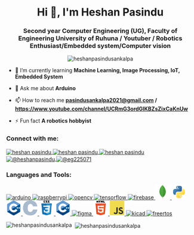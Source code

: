 <h1 align="center">Hi 👋, I'm Heshan Pasindu</h1>
<h3 align="center">Second year Computer Engineering (UG), Faculty of Engineering University of Ruhuna / Youtuber / Robotics Enthusiast/Embedded system/Computer vision</h3>

<p align="center"> 
  <img src="https://komarev.com/ghpvc/?username=heshanpasindusankalpa&label=Profile%20views&color=0e75b6&style=flat" alt="heshanpasindusankalpa" /> 
</p>

- 🌱 I’m currently learning **Machine Learning, Image Processing, IoT, Embedded System**

- 💬 Ask me about **Arduino**

- 📫 How to reach me **pasindusankalpa2021@gmail.com / https://www.youtube.com/channel/UCRmG3ordGIKBZsZixCaKnUw**

- ⚡ Fun fact **A robotics hobbyist**

<h3 align="left">Connect with me:</h3>
<p align="left">
  <a href="https://linkedin.com/in/heshan pasindu" target="blank">
    <img align="center" src="https://raw.githubusercontent.com/rahuldkjain/github-profile-readme-generator/master/src/images/icons/Social/linked-in-alt.svg" alt="heshan pasindu" height="30" width="40" />
  </a>
  <a href="https://fb.com/heshan pasindu" target="blank">
    <img align="center" src="https://raw.githubusercontent.com/rahuldkjain/github-profile-readme-generator/master/src/images/icons/Social/facebook.svg" alt="heshan pasindu" height="30" width="40" />
  </a>
  <a href="https://instagram.com/heshan pasindu" target="blank">
    <img align="center" src="https://raw.githubusercontent.com/rahuldkjain/github-profile-readme-generator/master/src/images/icons/Social/instagram.svg" alt="heshan pasindu" height="30" width="40" />
  </a>
  <a href="https://www.youtube.com/c/@heshanpasindu" target="blank">
    <img align="center" src="https://raw.githubusercontent.com/rahuldkjain/github-profile-readme-generator/master/src/images/icons/Social/youtube.svg" alt="@heshanpasindu" height="30" width="40" />
  </a>
  <a href="https://www.hackerrank.com/@eg225071" target="blank">
    <img align="center" src="https://raw.githubusercontent.com/rahuldkjain/github-profile-readme-generator/master/src/images/icons/Social/hackerrank.svg" alt="@eg225071" height="30" width="40" />
  </a>
</p>

<h3 align="left">Languages and Tools:</h3>
<p align="left">
  <a href="https://www.arduino.cc/" target="_blank" rel="noreferrer"> 
    <img src="https://cdn.worldvectorlogo.com/logos/arduino-1.svg" alt="arduino" width="40" height="40"/> 
  </a> 
  <a href="https://www.raspberrypi.org/" target="_blank" rel="noreferrer">
    <img src="https://www.vectorlogo.zone/logos/raspberrypi/raspberrypi-icon.svg" alt="raspberrypi" width="40" height="40"/> 
  </a>
  <a href="https://opencv.org/" target="_blank" rel="noreferrer"> 
    <img src="https://www.vectorlogo.zone/logos/opencv/opencv-icon.svg" alt="opencv" width="40" height="40"/> 
  </a>
  <a href="https://www.tensorflow.org/" target="_blank" rel="noreferrer">
    <img src="https://www.vectorlogo.zone/logos/tensorflow/tensorflow-icon.svg" alt="tensorflow" width="40" height="40"/> 
  </a>
  <a href="https://firebase.google.com/" target="_blank" rel="noreferrer">
    <img src="https://www.vectorlogo.zone/logos/firebase/firebase-icon.svg" alt="firebase" width="40" height="40"/> 
  </a>
  <a href="https://www.mongodb.com/" target="_blank" rel="noreferrer">
    <img src="https://raw.githubusercontent.com/devicons/devicon/master/icons/mongodb/mongodb-original.svg" alt="mongodb" width="40" height="40"/> 
  </a>
  <a href="https://www.python.org/" target="_blank" rel="noreferrer"> 
    <img src="https://raw.githubusercontent.com/devicons/devicon/master/icons/python/python-original.svg" alt="python" width="40" height="40"/> 
  </a>
  <a href="https://www.w3schools.com/cpp/" target="_blank" rel="noreferrer"> 
    <img src="https://raw.githubusercontent.com/devicons/devicon/master/icons/cplusplus/cplusplus-original.svg" alt="cplusplus" width="40" height="40"/> 
  </a> 
  <a href="https://www.cprogramming.com/" target="_blank" rel="noreferrer"> 
    <img src="https://raw.githubusercontent.com/devicons/devicon/master/icons/c/c-original.svg" alt="c" width="40" height="40"/> 
  </a> 
  <a href="https://www.w3schools.com/css/" target="_blank" rel="noreferrer"> 
    <img src="https://raw.githubusercontent.com/devicons/devicon/master/icons/css3/css3-original-wordmark.svg" alt="css3" width="40" height="40"/> 
  </a> 
  <a href="https://www.espressif.com/en/products/socs/esp32" target="_blank" rel="noreferrer">
    <img src="https://raw.githubusercontent.com/devicons/devicon/master/icons/cplusplus/cplusplus-original.svg" alt="esp32" width="40" height="40"/> 
  </a>
  <a href="https://www.figma.com/" target="_blank" rel="noreferrer"> 
    <img src="https://www.vectorlogo.zone/logos/figma/figma-icon.svg" alt="figma" width="40" height="40"/> 
  </a> 
  <a href="https://www.w3.org/html/" target="_blank" rel="noreferrer"> 
    <img src="https://raw.githubusercontent.com/devicons/devicon/master/icons/html5/html5-original-wordmark.svg" alt="html5" width="40" height="40"/> 
  </a> 
  <a href="https://developer.mozilla.org/en-US/docs/Web/JavaScript" target="_blank" rel="noreferrer"> 
    <img src="https://raw.githubusercontent.com/devicons/devicon/master/icons/javascript/javascript-original.svg" alt="javascript" width="40" height="40"/> 
  </a>
  
  <!-- New Additions -->
  <a href="https://kicad.org/" target="_blank" rel="noreferrer">
    <img src="https://upload.wikimedia.org/wikipedia/commons/2/29/Kicad_logo.svg" alt="kicad" width="40" height="40"/>
  </a>
  <a href="https://www.freertos.org/" target="_blank" rel="noreferrer">
    <img src="https://www.freertos.org/images/freertos.png" alt="freertos" width="40" height="40"/>
  </a>
</p>


<p>
  <img align="left" src="https://github-readme-stats.vercel.app/api/top-langs?username=heshanpasindusankalpa&show_icons=true&locale=en&layout=compact" alt="heshanpasindusankalpa" />
</p>

<p>&nbsp;
  <img align="center" src="https://github-readme-stats.vercel.app/api?username=heshanpasindusankalpa&show_icons=true&locale=en" alt="heshanpasindusankalpa" />
</p>


